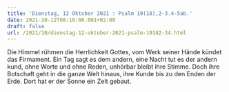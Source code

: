 ```yaml
---
title: 'Dienstag, 12 Oktober 2021 : Psalm 19(18),2-3.4-5ab.'
date: 2021-10-12T08:10:00.001+02:00
draft: false
url: /2021/10/dienstag-12-oktober-2021-psalm-19182-34.html
---
```


Die Himmel rühmen die Herrlichkeit Gottes, vom Werk seiner Hände kündet das Firmament. Ein Tag sagt es dem andern, eine Nacht tut es der andern kund, ohne Worte und ohne Reden, unhörbar bleibt ihre Stimme. Doch ihre Botschaft geht in die ganze Welt hinaus, ihre Kunde bis zu den Enden der Erde. Dort hat er der Sonne ein Zelt gebaut.